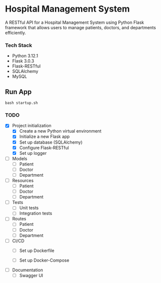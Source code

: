 # Hospital Management System
A RESTful API for a Hospital Management System using Python Flask framework that allows users to manage patients, doctors, and departments efficiently.


### Tech Stack
- Python 3.12.1
- Flask 3.0.3
- Flask-RESTful
- SQLAlchemy
- MySQL

## Run App
```
bash startup.sh
```

### TODO

- [x] Project initialization
  - [x] Create a new Python virtual environment
  - [x] Initialize a new Flask app
  - [x] Set up database (SQLAlchemy)
  - [x] Configure Flask-RESTful
  - [x] Set up logger

- [ ] Models
  - [ ] Patient
  - [ ] Doctor
  - [ ] Department

- [ ] Resources
  - [ ] Patient
  - [ ] Doctor
  - [ ] Department

- [ ] Tests
  - [ ] Unit tests
  - [ ] Integration tests

- [ ] Routes
  - [ ] Patient
  - [ ] Doctor
  - [ ] Department

- [ ] CI/CD
  - [ ] Set up Dockerfile
  - [ ] Set up Docker-Compose


- [ ] Documentation
  - [ ] Swagger UI
